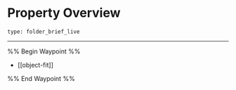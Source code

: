 # Property Overview
 
```ccard
type: folder_brief_live
```
 
---

%% Begin Waypoint %%
- [[object-fit]]

%% End Waypoint %%
